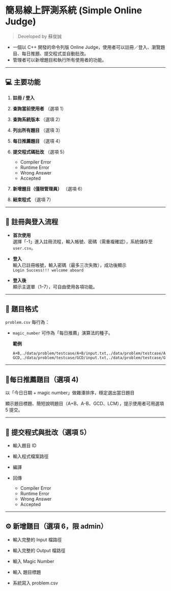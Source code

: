 # 簡易線上評測系統 (Simple Online Judge)
>Developed by 蘇俊誠  
  
- 一個以 C++ 開發的命令列版 Online Judge，使用者可以註冊／登入、瀏覽題目、每日推題、提交程式並自動批改。  
- 管理者可以新增題目和執行所有使用者的功能。

---

## 💻 主要功能

1. **註冊 / 登入**
   
3. **查詢當前使用者** （選項 1）  
4. **查詢系統版本** （選項 2）  
5. **列出所有題目** （選項 3）  
6. **每日推薦題目** （選項 4）  
7. **提交程式碼批改** （選項 5）  
   - Compiler Error  
   - Runtime Error  
   - Wrong Answer  
   - Accepted  
8. **新增題目（僅限管理員）** （選項 6）  
9. **結束程式** （選項 7）  

---


## 🔑 註冊與登入流程

- **首次使用**  
  選擇「-1」進入註冊流程，輸入帳號、密碼（需重複確認），系統儲存至 `user.csv`。

- **登入**  
  輸入已註冊帳號，輸入密碼（最多三次失敗），成功後顯示  
  `Login Success!!! welcome aboard`

- **登入後**  
  顯示主選單（1–7），可自由使用各項功能。

---

## 📝 題目格式

`problem.csv` 每行為：  
- `magic_number` 可作為「每日推薦」演算法的種子。

  **範例**  
  ```csv
  A+B,./data/problem/testcase/A+B/input.txt,./data/problem/testcase/A+B/ans.txt,10
  GCD,./data/problem/testcase/GCD/input.txt,./data/problem/testcase/GCD/ans.txt,20

---

##  🔁每日推薦題目（選項 4)  
以「今日日期 + magic number」做雜湊排序，穩定選出當日題目

顯示題目標題、簡短說明題目（A+B、A-B、GCD、LCM），提示使用者可用選項 5 提交。

---

##  🚀 提交程式與批改（選項 5）
- 輸入題目 ID

- 輸入程式檔案路徑

- 編譯

- 回傳
  - Compiler Error  
   - Runtime Error  
   - Wrong Answer  
   - Accepted

---

## ⚙️ 新增題目（選項 6，限 admin）
- 輸入完整的 Input 檔路徑  

- 輸入完整的 Output 檔路徑  

- 輸入 Magic Number  

- 輸入 題目標題  

- 系統寫入 problem.csv
